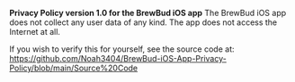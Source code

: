 **Privacy Policy version 1.0 for the BrewBud iOS app**
The BrewBud iOS app does not collect any user data of any kind. The app does not access the Internet at all.

If you wish to verify this for yourself, see the source code at: https://github.com/Noah3404/BrewBud-iOS-App-Privacy-Policy/blob/main/Source%20Code
